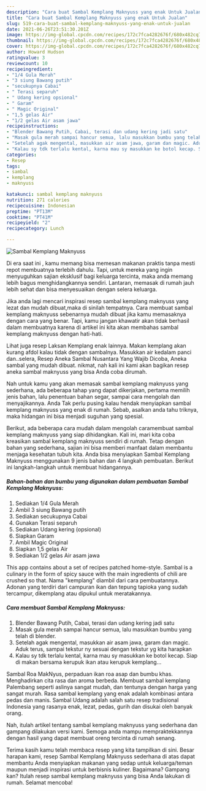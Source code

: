 ```yaml
---
description: "Cara buat Sambal Kemplang Maknyuss yang enak Untuk Jualan"
title: "Cara buat Sambal Kemplang Maknyuss yang enak Untuk Jualan"
slug: 519-cara-buat-sambal-kemplang-maknyuss-yang-enak-untuk-jualan
date: 2021-06-26T23:51:30.201Z
image: https://img-global.cpcdn.com/recipes/172c7fca4282676f/680x482cq70/sambal-kemplang-maknyuss-foto-resep-utama.jpg
thumbnail: https://img-global.cpcdn.com/recipes/172c7fca4282676f/680x482cq70/sambal-kemplang-maknyuss-foto-resep-utama.jpg
cover: https://img-global.cpcdn.com/recipes/172c7fca4282676f/680x482cq70/sambal-kemplang-maknyuss-foto-resep-utama.jpg
author: Howard Hudson
ratingvalue: 3
reviewcount: 10
recipeingredient:
- "1/4 Gula Merah"
- "3 siung Bawang putih"
- "secukupnya Cabai"
- " Terasi separuh"
- " Udang kering opsional"
- " Garam"
- " Magic Original"
- "1,5 gelas Air"
- "1/2 gelas Air asam jawa"
recipeinstructions:
- "Blender Bawang Putih, Cabai, terasi dan udang kering jadi satu"
- "Masak gula merah sampai hancur semua, lalu masukkan bumbu yang telah di blender."
- "Setelah agak mengental, masukkan air asam jawa, garam dan magic. Aduk terus, sampai tekstur ny sesuai dengan tekstur yg kita harapkan"
- "Kalau sy tdk terlalu kental, karna mau sy masukkan ke botol kecap. Siap di makan bersama kerupuk ikan atau kerupuk kemplang..."
categories:
- Resep
tags:
- sambal
- kemplang
- maknyuss

katakunci: sambal kemplang maknyuss 
nutrition: 271 calories
recipecuisine: Indonesian
preptime: "PT13M"
cooktime: "PT41M"
recipeyield: "2"
recipecategory: Lunch

---
```



![Sambal Kemplang Maknyuss](https://img-global.cpcdn.com/recipes/172c7fca4282676f/680x482cq70/sambal-kemplang-maknyuss-foto-resep-utama.jpg)

Di era  saat ini , kamu memang bisa memesan makanan praktis tanpa mesti repot membuatnya terlebih dahulu. Tapi, untuk mereka yang ingin menyuguhkan sajian eksklusif bagi keluarga tercinta, maka anda memang lebih bagus menghidangkannya sendiri. Lantaran, memasak di rumah jauh lebih sehat dan bisa menyesuaikan dengan selera keluarga.

Jika anda lagi mencari inspirasi resep sambal kemplang maknyuss yang lezat dan mudah dibuat,maka di sinilah tempatnya. Cara membuat sambal kemplang maknyuss  sebenarnya mudah dibuat jika kamu memasaknya dengan cara yang benar. Tapi, kamu jangan khawatir akan tidak berhasil dalam membuatnya 
karena di artikel ini kita akan membahas sambal kemplang maknyuss dengan hati-hati.  

Lihat juga resep Laksan Kemplang enak lainnya. Makan kemplang akan kurang afdol kalau tidak dengan sambalnya. Masukkan air kedalam panci dan..selera, Resep Aneka Sambal Nusantara Yang Wajib Dicoba, Aneka sambal yang mudah dibuat. nikmat, nah kali ini kami akan bagikan resep aneka sambal maknyuss yang bisa Anda coba dirumah.

Nah untuk kamu yang akan memasak sambal kemplang maknyuss yang sederhana, ada beberapa tahap yang dapat dikerjakan, pertama memilih jenis bahan, lalu penentuan bahan segar, sampai cara mengolah dan menyajikannya. Anda Tak perlu pusing kalau hendak menyiapkan sambal kemplang maknyuss yang enak di rumah. Sebab, asalkan anda  tahu triknya, maka hidangan ini bisa menjadi suguhan yang spesial.

Berikut, ada beberapa cara mudah dalam mengolah caramembuat sambal kemplang maknyuss yang siap dihidangkan. Kali ini, mari kita coba kreasikan sambal kemplang maknyuss sendiri di rumah. Tetap dengan bahan yang sederhana, sajian ini bisa memberi manfaat dalam membantu menjaga kesehatan tubuh kita. Anda bisa menyiapkan Sambal Kemplang Maknyuss menggunakan 9 jenis bahan dan 4 langkah pembuatan. Berikut ini langkah-langkah untuk membuat hidangannya.

<!--inarticleads1-->

##### Bahan-bahan dan bumbu yang digunakan dalam pembuatan Sambal Kemplang Maknyuss:

1. Sediakan 1/4 Gula Merah
1. Ambil 3 siung Bawang putih
1. Sediakan secukupnya Cabai
1. Gunakan  Terasi separuh
1. Sediakan  Udang kering (opsional)
1. Siapkan  Garam
1. Ambil  Magic Original
1. Siapkan 1,5 gelas Air
1. Sediakan 1/2 gelas Air asam jawa


This app contains about a set of recipes patched home-style. Sambal is a culinary in the form of spicy sauce with the main ingredients of chili are crushed so that. Nama &#34;kemplang&#34; diambil dari cara pembuatannya. Adonan yang terdiri dari campuran ikan dan tepung tapioka yang sudah tercampur, dikemplang atau dipukul untuk meratakannya. 

<!--inarticleads2-->

##### Cara membuat Sambal Kemplang Maknyuss:

1. Blender Bawang Putih, Cabai, terasi dan udang kering jadi satu
1. Masak gula merah sampai hancur semua, lalu masukkan bumbu yang telah di blender.
1. Setelah agak mengental, masukkan air asam jawa, garam dan magic. Aduk terus, sampai tekstur ny sesuai dengan tekstur yg kita harapkan
1. Kalau sy tdk terlalu kental, karna mau sy masukkan ke botol kecap. Siap di makan bersama kerupuk ikan atau kerupuk kemplang...


Sambal Roa MakNyus, perpaduan ikan roa asap dan bumbu khas. Menghadirkan cita rasa dan aroma berbeda. Membuat sambal kemplang Palembang seperti aslinya sangat mudah, dan tentunya dengan harga yang sangat murah. Rasa sambal kemplang yang enak adalah kombinasi antara pedas dan manis. Sambal Udang adalah salah satu resep tradisional Indonesia yang rasanya enak, lezat, pedas, gurih dan disukai oleh banyak orang. 

Nah, itulah artikel tentang  sambal kemplang maknyuss  yang sederhana dan gampang dilakukan versi kami. Semoga anda mampu mempraktekkannya dengan hasil yang dapat membuat oreng tercinta di rumah senang. 

Terima kasih kamu telah membaca resep yang kita tampilkan di sini. Besar harapan kami, resep  Sambal Kemplang Maknyuss sederhana di atas dapat membantu Anda menyiapkan makanan yang sedap untuk keluarga/teman maupun menjadi inspirasi untuk berbisnis kuliner. Bagaimana? Gampang kan? Itulah resep sambal kemplang maknyuss yang bisa Anda lakukan di rumah. Selamat mencoba!

